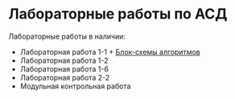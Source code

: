 # Лабораторные работы по АСД
Лабораторные работы в наличии:
- Лабораторная работа 1-1 + [Блок-схемы алгоритмов](https://lucid.app/documents#/dashboard?folder_id=home&browser=icon)
- Лабораторная работа 1-2
- Лабораторная работа 1-6
- Лабораторная работа 2-2
- Модульная контрольная работа
